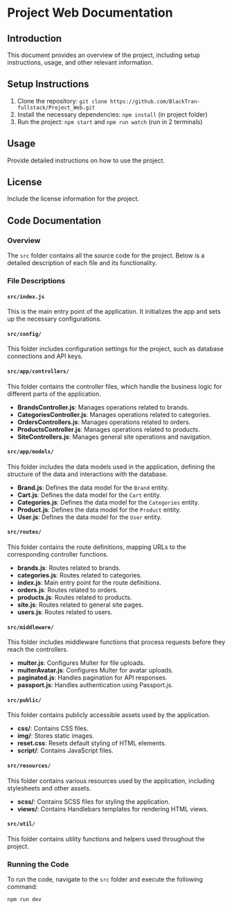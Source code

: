 # Project Web Documentation

## Introduction
This document provides an overview of the project, including setup instructions, usage, and other relevant information.

## Setup Instructions
1. Clone the repository: `git clone https://github.com/BlackTran-fullstack/Project_Web.git`
2. Install the necessary dependencies: `npm install` (in project folder)
3. Run the project: `npm start` and `npm run watch` (run in 2 terminals)

## Usage
Provide detailed instructions on how to use the project.

## License
Include the license information for the project.

## Code Documentation

### Overview
The `src` folder contains all the source code for the project. Below is a detailed description of each file and its functionality.

### File Descriptions

#### `src/index.js`
This is the main entry point of the application. It initializes the app and sets up the necessary
configurations.

#### `src/config/`
This folder includes configuration settings for the project, such as database connections and API keys.

#### `src/app/controllers/`
This folder contains the controller files, which handle the business logic for different parts of the application.

- **BrandsController.js**: Manages operations related to brands.
- **CategoriesController.js**: Manages operations related to categories.
- **OrdersControllers.js**: Manages operations related to orders.
- **ProductsController.js**: Manages operations related to products.
- **SiteControllers.js**: Manages general site operations and navigation.

#### `src/app/models/`
This folder includes the data models used in the application, defining the structure of the data and interactions with the database.

- **Brand.js**: Defines the data model for the `Brand` entity.
- **Cart.js**: Defines the data model for the `Cart` entity.
- **Categories.js**: Defines the data model for the `Categories` entity.
- **Product.js**: Defines the data model for the `Product` entity.
- **User.js**: Defines the data model for the `User` entity.

#### `src/routes/`
This folder contains the route definitions, mapping URLs to the corresponding controller functions.

- **brands.js**: Routes related to brands.
- **categories.js**: Routes related to categories.
- **index.js**: Main entry point for the route definitions.
- **orders.js**: Routes related to orders.
- **products.js**: Routes related to products.
- **site.js**: Routes related to general site pages.
- **users.js**: Routes related to users.

#### `src/middleware/`
This folder includes middleware functions that process requests before they reach the controllers.

- **multer.js**: Configures Multer for file uploads.
- **multerAvatar.js**: Configures Multer for avatar uploads.
- **paginated.js**: Handles pagination for API responses.
- **passport.js**: Handles authentication using Passport.js.

#### `src/public/`
This folder contains publicly accessible assets used by the application.

- **css/**: Contains CSS files.
- **img/**: Stores static images.
- **reset.css**: Resets default styling of HTML elements.
- **script/**: Contains JavaScript files.

#### `src/resources/`
This folder contains various resources used by the application, including stylesheets and other assets.

- **scss/**: Contains SCSS files for styling the application.
- **views/**: Contains Handlebars templates for rendering HTML views.

#### `src/util/`
This folder contains utility functions and helpers used throughout the project.

### Running the Code
To run the code, navigate to the `src` folder and execute the following command:
```bash
npm run dev
